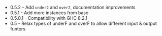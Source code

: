 * 0.5.2 - Add `under2` and `over2`, documentation improvements
* 0.5.1 - Add more instances from base
* 0.5.0.1 - Compatibility with GHC 8.2.1
* 0.5 - Relax types of underF and overF to allow different input & output funtors
